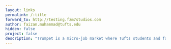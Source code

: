 ```yaml
---
layout: links
permalink: /:title
forward_to: http://testing.fzm7studios.com
author: faizan.muhammad@tufts.edu
hidden: false
project: false
description: "Trumpet is a micro-job market where Tufts students and faculty can post and find small and easy jobs, such as buying a cup of coffee, booking a tutor, or bringing groceries. Essentially, Trumpet allows you to find and pay others to do a task for you or enable you to earn some extra pocket-money doing simple and easy jobs. Presented in PolyHack 16 by: Faizan Muhammad, Xinyun Zhao, Qinghan Yue, Yichuan Ma"
---
```

